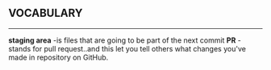 ## VOCABULARY
---

**staging area** -is files that are going to be part of the next commit
**PR** - stands for pull request..and this let you tell others what changes you've made in repository on GitHub.
